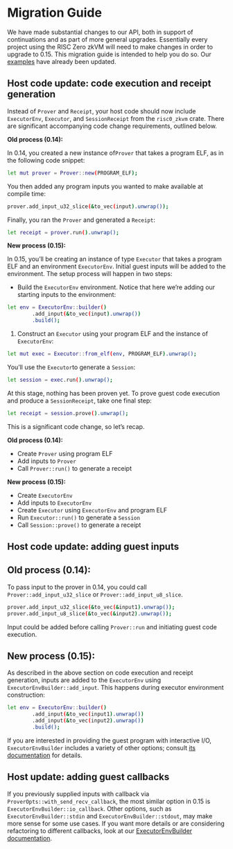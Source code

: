 # Migration Guide

We have made substantial changes to our API, both in support of continuations and as part of more general upgrades. Essentially every project using the RISC Zero zkVM will need to make changes in order to upgrade to 0.15. This migration guide is intended to help you do so. Our [examples](https://github.com/risc0/risc0/tree/main/examples) have already been updated.

## Host code update: code execution and receipt generation

Instead of `Prover` and `Receipt`, your host code should now include `ExecutorEnv`,  `Executor`, and `SessionReceipt` from the  `risc0_zkvm` crate. There are significant accompanying code change requirements, outlined below.

 **Old process (0.14):**

In 0.14, you created a new instance of`Prover` that takes a program ELF, as in the following code snippet:

```bash
let mut prover = Prover::new(PROGRAM_ELF);
```

You then added any program inputs you wanted to make available at compile time:

```bash
prover.add_input_u32_slice(&to_vec(input).unwrap());
```

Finally, you ran the `Prover` and generated a `Receipt`:

```bash
let receipt = prover.run().unwrap();
```

**********New process (0.15):**********

In 0.15, you’ll be creating an instance of type `Executor` that takes a program ELF and an environment `ExecutorEnv`. Initial guest inputs will be added to the environment. The setup process will happen in two steps:

- Build the `ExecutorEnv` environment. Notice that here we’re adding our starting inputs to the environment:

```bash
let env = ExecutorEnv::builder()
		.add_input(&to_vec(input).unwrap())
		.build();
```

1. Construct an `Executor` using your program ELF and the instance of `ExecutorEnv`:

```bash
let mut exec = Executor::from_elf(env, PROGRAM_ELF).unwrap();
```

You’ll use the `Executor`to generate a `Session`:

```bash
let session = exec.run().unwrap();
```

At this stage, nothing has been proven yet. To prove guest code execution and produce a `SessionReceipt`, take one final step:

```bash
let receipt = session.prove().unwrap();
```

This is a significant code change, so let’s recap.

**Old process (0.14):**

- Create `Prover` using program ELF
- Add inputs to `Prover`
- Call `Prover::run()` to generate a receipt

**New process (0.15):**

- Create `ExecutorEnv`
- Add inputs to `ExecutorEnv`
- Create `Executor` using `ExecutorEnv` and program ELF
- Run `Executor::run()` to generate a `Session`
- Call `Session::prove()` to generate a receipt

## Host code update: adding guest inputs

## Old process (0.14):

To pass input to the prover in 0.14, you could call `Prover::add_input_u32_slice` or `Prover::add_input_u8_slice`.

```bash
prover.add_input_u32_slice(&to_vec(&input1).unwrap());
prover.add_input_u8_slice(&to_vec(&input2).unwrap());
```

Input could be added before calling `Prover::run` and initiating guest code execution.

## New process (0.15):

As described in the above section on code execution and receipt generation, inputs are added to the `ExecutorEnv` using `ExecutorEnvBuilder::add_input`. This happens during executor environment construction:

```bash
let env = ExecutorEnv::builder()
        .add_input(&to_vec(input1).unwrap())
        .add_input(&to_vec(input2).unwrap())
        .build();
```

If you are interested in providing the guest program with interactive I/O, `ExecutorEnvBuilder` includes a variety of other options; consult [its documentation](https://docs.rs/risc0-zkvm/latest/risc0_zkvm/struct.ExecutorEnvBuilder.html) for details.

## Host update: adding guest callbacks

If you previously supplied inputs with callback via `ProverOpts::with_send_recv_callback`, the most similar option in 0.15 is `ExecutorEnvBuilder::io_callback`. Other options, such as `ExecutorEnvBuilder::stdin` and `ExecutorEnvBuilder::stdout`, may make more sense for some use cases. If you want more details or are considering refactoring to different callbacks, look at our [ExecutorEnvBuilder documentation](https://docs.rs/risc0-zkvm/latest/risc0_zkvm/struct.ExecutorEnvBuilder.html).
